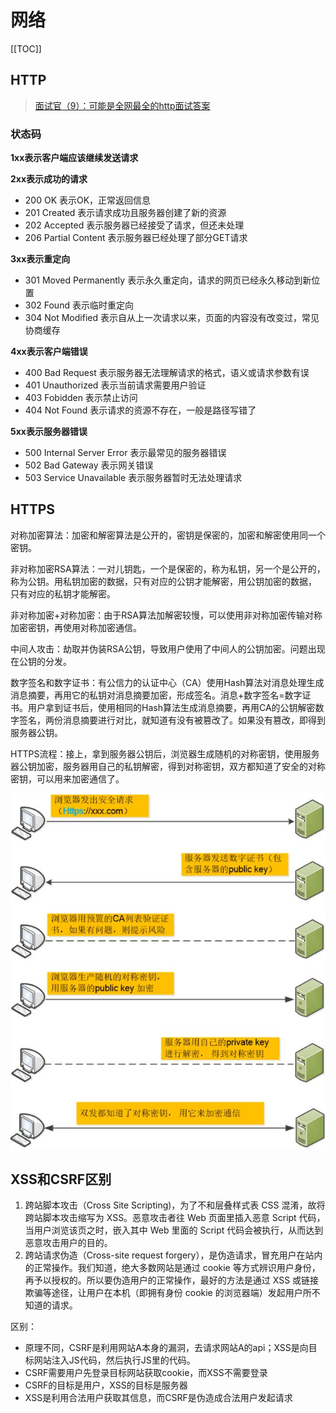 # 网络

[[TOC]]

## HTTP

>  [面试官（9）：可能是全网最全的http面试答案](https://juejin.im/post/5d032b77e51d45777a126183)

### 状态码

**1xx表示客户端应该继续发送请求**

**2xx表示成功的请求**

- 200 OK 表示OK，正常返回信息
- 201 Created 表示请求成功且服务器创建了新的资源
- 202 Accepted 表示服务器已经接受了请求，但还未处理
- 206 Partial Content 表示服务器已经处理了部分GET请求

**3xx表示重定向**

- 301 Moved Permanently 表示永久重定向，请求的网页已经永久移动到新位置
- 302 Found 表示临时重定向
- 304 Not Modified 表示自从上一次请求以来，页面的内容没有改变过，常见协商缓存

**4xx表示客户端错误**

- 400 Bad Request 表示服务器无法理解请求的格式，语义或请求参数有误
- 401 Unauthorized 表示当前请求需要用户验证
- 403 Fobidden 表示禁止访问
- 404 Not Found 表示请求的资源不存在，一般是路径写错了

**5xx表示服务器错误**

- 500 Internal Server Error 表示最常见的服务器错误
- 502 Bad Gateway 表示网关错误
- 503 Service Unavailable 表示服务器暂时无法处理请求

## HTTPS

对称加密算法：加密和解密算法是公开的，密钥是保密的，加密和解密使用同一个密钥。

非对称加密RSA算法：一对儿钥匙，一个是保密的，称为私钥，另一个是公开的，称为公钥。用私钥加密的数据，只有对应的公钥才能解密，用公钥加密的数据， 只有对应的私钥才能解密。

非对称加密+对称加密：由于RSA算法加解密较慢，可以使用非对称加密传输对称加密密钥，再使用对称加密通信。

中间人攻击：劫取并伪装RSA公钥，导致用户使用了中间人的公钥加密。问题出现在公钥的分发。

数字签名和数字证书：有公信力的认证中心（CA）使用Hash算法对消息处理生成消息摘要，再用它的私钥对消息摘要加密，形成签名。消息+数字签名=数字证书。用户拿到证书后，使用相同的Hash算法生成消息摘要，再用CA的公钥解密数字签名，两份消息摘要进行对比，就知道有没有被篡改了。如果没有篡改，即得到服务器公钥。

HTTPS流程：接上，拿到服务器公钥后，浏览器生成随机的对称密钥，使用服务器公钥加密，服务器用自己的私钥解密，得到对称密钥，双方都知道了安全的对称密钥，可以用来加密通信了。

![https](./images/https.jpeg)



## XSS和CSRF区别

1. 跨站脚本攻击（Cross Site Scripting)，为了不和层叠样式表 CSS 混淆，故将跨站脚本攻击缩写为 XSS。恶意攻击者往 Web 页面里插入恶意 Script 代码，当用户浏览该页之时，嵌入其中 Web 里面的 Script 代码会被执行，从而达到恶意攻击用户的目的。
2. 跨站请求伪造（Cross-site request forgery），是伪造请求，冒充用户在站内的正常操作。我们知道，绝大多数网站是通过 cookie 等方式辨识用户身份，再予以授权的。所以要伪造用户的正常操作，最好的方法是通过 XSS 或链接欺骗等途径，让用户在本机（即拥有身份 cookie 的浏览器端）发起用户所不知道的请求。

区别：

- 原理不同，CSRF是利用网站A本身的漏洞，去请求网站A的api；XSS是向目标网站注入JS代码，然后执行JS里的代码。
- CSRF需要用户先登录目标网站获取cookie，而XSS不需要登录
- CSRF的目标是用户，XSS的目标是服务器
- XSS是利用合法用户获取其信息，而CSRF是伪造成合法用户发起请求